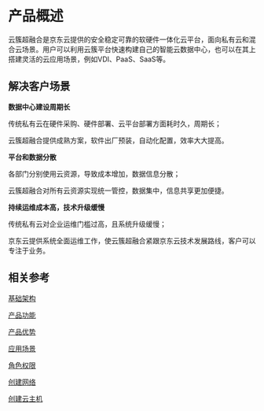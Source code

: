 # 产品概述

云簇超融合是京东云提供的安全稳定可靠的软硬件一体化云平台，面向私有云和混合云场景。用户可以利用云簇平台快速构建自己的智能云数据中心，也可以在其上搭建灵活的云应用场景，例如VDI、PaaS、SaaS等。



## 解决客户场景

**数据中心建设周期长** 

传统私有云在硬件采购、硬件部署、云平台部署方面耗时久，周期长；

云簇超融合提供成熟方案，软件出厂预装，自动化配置，效率大大提高。

**平台和数据分散**

各部门分别使用云资源，导致成本增加，数据信息分散；

云簇超融合对所有云资源实现统一管控，数据集中，信息共享更加便捷。

**持续运维成本高，技术升级缓慢**

传统私有云对企业运维门槛过高，且系统升级缓慢；

京东云提供系统全面运维工作，使云簇超融合紧跟京东云技术发展路线，客户可以专注于业务。



## 相关参考

[基础架构](<https://github.com/jdcloudcom/cn/blob/cn-jdstack-hci/documentation/Proprietary-Cloud/JDStack-HCI/Introduction/Basic-Infrastructure.md>)

[产品功能](<https://github.com/jdcloudcom/cn/blob/cn-jdstack-hci/documentation/Proprietary-Cloud/JDStack-HCI/Introduction/Features.md>)

[产品优势](<https://github.com/jdcloudcom/cn/blob/cn-jdstack-hci/documentation/Proprietary-Cloud/JDStack-HCI/Introduction/Benefits.md>)

[应用场景](<https://github.com/jdcloudcom/cn/blob/cn-jdstack-hci/documentation/Proprietary-Cloud/JDStack-HCI/Introduction/Application-Scenarios.md>)

[角色权限](<https://github.com/jdcloudcom/cn/blob/cn-jdstack-hci/documentation/Proprietary-Cloud/JDStack-HCI/Getting-Started/Role-Permission.md>)

[创建网络](<https://github.com/jdcloudcom/cn/blob/cn-jdstack-hci/documentation/Proprietary-Cloud/JDStack-HCI/Getting-Started/Create-Network.md>)

[创建云主机](<https://github.com/jdcloudcom/cn/blob/cn-jdstack-hci/documentation/Proprietary-Cloud/JDStack-HCI/Getting-Started/Create-Instance.md>)